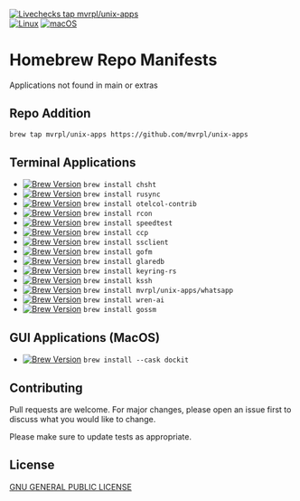 [![Livechecks tap mvrpl/unix-apps](https://github.com/mvrpl/unix-apps/actions/workflows/brew_livechecks.yaml/badge.svg?branch=main)](https://github.com/mvrpl/unix-apps/actions/workflows/brew_livechecks.yaml)  
[![Linux](https://img.shields.io/badge/Linux-FCC624?style=flat&logo=linux&logoColor=black)](#)
[![macOS](https://img.shields.io/badge/Mac%20OS-000000?style=flat&logo=apple&logoColor=F0F0F0)](#)

# Homebrew Repo Manifests

Applications not found in main or extras

## Repo Addition

```bash
brew tap mvrpl/unix-apps https://github.com/mvrpl/unix-apps
```

## Terminal Applications

- [![Brew Version](https://img.shields.io/badge/dynamic/json?url=https%3A%2F%2Fraw.githubusercontent.com%2Fmvrpl%2Funix-apps%2Frefs%2Fheads%2Fmain%2Fversions.json&query=%24.chsht&style=flat&label=chsht&color=%23701516)](https://github.com/mvrpl/unix-apps/blob/main/Formula/chsht.rb) `brew install chsht`
- [![Brew Version](https://img.shields.io/badge/dynamic/json?url=https%3A%2F%2Fraw.githubusercontent.com%2Fmvrpl%2Funix-apps%2Frefs%2Fheads%2Fmain%2Fversions.json&query=%24.rusync&style=flat&label=rusync&color=%23701516)](https://github.com/mvrpl/unix-apps/blob/main/Formula/rusync.rb) `brew install rusync`
- [![Brew Version](https://img.shields.io/badge/dynamic/json?url=https%3A%2F%2Fraw.githubusercontent.com%2Fmvrpl%2Funix-apps%2Frefs%2Fheads%2Fmain%2Fversions.json&query=%24.otelcol-contrib&style=flat&label=otelcol-contrib&color=%23701516)](https://github.com/mvrpl/unix-apps/blob/main/Formula/otelcol-contrib.rb) `brew install otelcol-contrib`
- [![Brew Version](https://img.shields.io/badge/dynamic/json?url=https%3A%2F%2Fraw.githubusercontent.com%2Fmvrpl%2Funix-apps%2Frefs%2Fheads%2Fmain%2Fversions.json&query=%24.rcon&style=flat&label=rcon&color=%23701516)](https://github.com/mvrpl/unix-apps/blob/main/Formula/rcon.rb) `brew install rcon`
- [![Brew Version](https://img.shields.io/badge/dynamic/json?url=https%3A%2F%2Fraw.githubusercontent.com%2Fmvrpl%2Funix-apps%2Frefs%2Fheads%2Fmain%2Fversions.json&query=%24.speedtest&style=flat&label=speedtest&color=%23701516)](https://github.com/mvrpl/unix-apps/blob/main/Formula/speedtest.rb) `brew install speedtest`
- [![Brew Version](https://img.shields.io/badge/dynamic/json?url=https%3A%2F%2Fraw.githubusercontent.com%2Fmvrpl%2Funix-apps%2Frefs%2Fheads%2Fmain%2Fversions.json&query=%24.ccp&style=flat&label=ccp&color=%23701516)](https://github.com/mvrpl/unix-apps/blob/main/Formula/ccp.rb) `brew install ccp`
- [![Brew Version](https://img.shields.io/badge/dynamic/json?url=https%3A%2F%2Fraw.githubusercontent.com%2Fmvrpl%2Funix-apps%2Frefs%2Fheads%2Fmain%2Fversions.json&query=%24.ssclient&style=flat&label=ssclient&color=%23701516)](https://github.com/mvrpl/unix-apps/blob/main/Formula/ssclient.rb) `brew install ssclient`
- [![Brew Version](https://img.shields.io/badge/dynamic/json?url=https%3A%2F%2Fraw.githubusercontent.com%2Fmvrpl%2Funix-apps%2Frefs%2Fheads%2Fmain%2Fversions.json&query=%24.gofm&style=flat&label=gofm&color=%23701516)](https://github.com/mvrpl/unix-apps/blob/main/Formula/gofm.rb) `brew install gofm`
- [![Brew Version](https://img.shields.io/badge/dynamic/json?url=https%3A%2F%2Fraw.githubusercontent.com%2Fmvrpl%2Funix-apps%2Frefs%2Fheads%2Fmain%2Fversions.json&query=%24.glaredb&style=flat&label=glaredb&color=%23701516)](https://github.com/mvrpl/unix-apps/blob/main/Formula/glaredb.rb) `brew install glaredb`
- [![Brew Version](https://img.shields.io/badge/dynamic/json?url=https%3A%2F%2Fraw.githubusercontent.com%2Fmvrpl%2Funix-apps%2Frefs%2Fheads%2Fmain%2Fversions.json&query=%24.keyring-rs&style=flat&label=keyring-rs&color=%23701516)](https://github.com/mvrpl/unix-apps/blob/main/Formula/keyring-rs.rb) `brew install keyring-rs`
- [![Brew Version](https://img.shields.io/badge/dynamic/json?url=https%3A%2F%2Fraw.githubusercontent.com%2Fmvrpl%2Funix-apps%2Frefs%2Fheads%2Fmain%2Fversions.json&query=%24.kssh&style=flat&label=kssh&color=%23701516)](https://github.com/mvrpl/unix-apps/blob/main/Formula/kssh.rb) `brew install kssh`
- [![Brew Version](https://img.shields.io/badge/dynamic/json?url=https%3A%2F%2Fraw.githubusercontent.com%2Fmvrpl%2Funix-apps%2Frefs%2Fheads%2Fmain%2Fversions.json&query=%24.whatsapp&style=flat&label=whatsapp&color=%23701516)](https://github.com/mvrpl/unix-apps/blob/main/Formula/whatsapp.rb) `brew install mvrpl/unix-apps/whatsapp`
- [![Brew Version](https://img.shields.io/badge/dynamic/json?url=https%3A%2F%2Fraw.githubusercontent.com%2Fmvrpl%2Funix-apps%2Frefs%2Fheads%2Fmain%2Fversions.json&query=%24.wren-ai&style=flat&label=wren-ai&color=%23701516)](https://github.com/mvrpl/unix-apps/blob/main/Formula/wren-ai.rb) `brew install wren-ai`
- [![Brew Version](https://img.shields.io/badge/dynamic/json?url=https%3A%2F%2Fraw.githubusercontent.com%2Fmvrpl%2Funix-apps%2Frefs%2Fheads%2Fmain%2Fversions.json&query=%24.gossm&style=flat&label=gossm&color=%23701516)](https://github.com/mvrpl/unix-apps/blob/main/Formula/gossm.rb) `brew install gossm`

## GUI Applications (MacOS)

- [![Brew Version](https://img.shields.io/badge/dynamic/json?url=https%3A%2F%2Fraw.githubusercontent.com%2Fmvrpl%2Funix-apps%2Frefs%2Fheads%2Fmain%2Fversions.json&query=%24.dockit&style=flat&label=dockit&color=%23701516)](https://github.com/mvrpl/unix-apps/blob/main/Casks/dockit.rb) `brew install --cask dockit`

## Contributing

Pull requests are welcome. For major changes, please open an issue first
to discuss what you would like to change.

Please make sure to update tests as appropriate.

## License

[GNU GENERAL PUBLIC LICENSE](https://github.com/mvrpl/unix-apps/blob/main/Formula/LICENSE)
